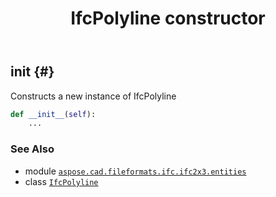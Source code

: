 ﻿---
title: IfcPolyline constructor
second_title: Aspose.CAD for Python via .NET API References
description: 
type: docs
weight: 10
url: /python-net/aspose.cad.fileformats.ifc.ifc2x3.entities/ifcpolyline/__init__/
is_root: false
---

## __init__ {#}

Constructs a new instance of IfcPolyline



```python
def __init__(self):
    ...
```





### See Also
* module [`aspose.cad.fileformats.ifc.ifc2x3.entities`](../../)
* class [`IfcPolyline`](/cad/python-net/aspose.cad.fileformats.ifc.ifc2x3.entities/ifcpolyline)
